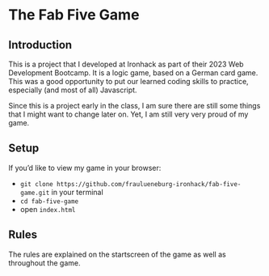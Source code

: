 # The Fab Five Game

## Introduction
This is a project that I developed at Ironhack as part of their 2023 Web Development Bootcamp. It is a logic game, based on a German card game. This was a good opportunity to put our learned coding skills to practice, especially (and most of all) Javascript.

Since this is a project early in the class, I am sure there are still some things that I might want to change later on. Yet, I am still very very proud of my game.

## Setup
If you’d like to view my game in your browser:

- `git clone https://github.com/fraulueneburg-ironhack/fab-five-game.git` in your terminal
- `cd fab-five-game`
- open `index.html`

## Rules
The rules are explained on the startscreen of the game as well as throughout the game.